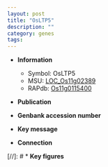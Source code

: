 ```yaml
---
layout: post
title: "OsLTP5"
description: ""
category: genes
tags: 
---
```


* **Information**  
    + Symbol: OsLTP5  
    + MSU: [LOC_Os11g02389](http://rice.uga.edu/cgi-bin/ORF_infopage.cgi?orf=LOC_Os11g02389)  
    + RAPdb: [Os11g0115400](http://rapdb.dna.affrc.go.jp/viewer/gbrowse_details/irgsp1?name=Os11g0115400)  

* **Publication**  

* **Genbank accession number**  

* **Key message**  

* **Connection**  

[//]: # * **Key figures**  


